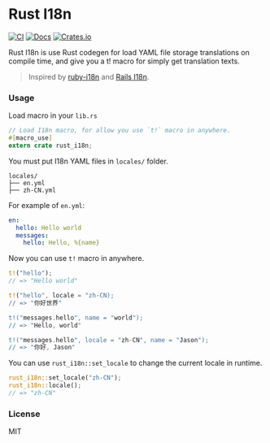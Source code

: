 # Rust I18n

[![CI](https://github.com/longbridgeapp/rust-i18n/actions/workflows/ci.yml/badge.svg)](https://github.com/longbridgeapp/rust-i18n/actions/workflows/ci.yml) [![Docs](https://docs.rs/rust-i18n/badge.svg)](https://docs.rs/rust-i18n/) [![Crates.io](https://img.shields.io/crates/v/rust-i18n.svg)](https://crates.io/crates/rust-i18n)

Rust I18n is use Rust codegen for load YAML file storage translations on compile time, and give you a t! macro for simply get translation texts.

> Inspired by [ruby-i18n](https://github.com/ruby-i18n/i18n) and [Rails I18n](https://guides.rubyonrails.org/i18n.html).

### Usage

Load macro in your `lib.rs`

```rs
// Load I18n macro, for allow you use `t!` macro in anywhere.
#[macro_use]
extern crate rust_i18n;
```

You must put I18n YAML files in `locales/` folder.

```
locales/
├── en.yml
├── zh-CN.yml
```

For example of `en.yml`:

```yml
en:
  hello: Hello world
  messages:
    hello: Hello, %{name}
```

Now you can use `t!` macro in anywhere.

```rs
t!("hello");
// => "Hello world"

t!("hello", locale = "zh-CN);
// => "你好世界"

t!("messages.hello", name = "world");
// => "Hello, world"

t!("messages.hello", locale = "zh-CN", name = "Jason");
// => "你好, Jason"
```

You can use `rust_i18n::set_locale` to change the current locale in runtime.

```rs
rust_i18n::set_locale("zh-CN");
rust_i18n::locale();
// => "zh-CN"
```

### License

MIT
